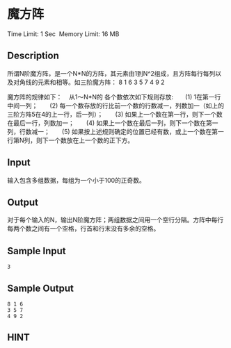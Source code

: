 # 魔方阵
Time Limit: 1 Sec  Memory Limit: 16 MB


## Description
所谓N阶魔方阵，是一个N*N的方阵，其元素由1到N^2组成，且方阵每行每列以及对角线的元素和相等。如三阶魔方阵：
8 1 6
3 5 7
4 9 2


魔方阵的规律如下：
   从1～N*N的 各个数依次如下规则存放:
      (1) 1在第一行中间一列；
      (2) 每一个数存放的行比前一个数的行数减一，列数加一（如上的三阶方阵5在4的上一行，后一列）；
      (3) 如果上一个数在第一行，则下一个数在最后一行，列数加一；
      (4) 如果上一个数在最后一列，则下一个数在第一列，行数减一；
      (5) 如果按上述规则确定的位置已经有数，或上一个数在第一行第N列，则下一个数放在上一个数的正下方。



## Input
输入包含多组数据，每组为一个小于100的正奇数。

## Output
对于每个输入的N，输出N阶魔方阵；两组数据之间用一个空行分隔。方阵中每行每两个数之间有一个空格，行首和行末没有多余的空格。

## Sample Input
```
3
```
## Sample Output
```
8 1 6
3 5 7
4 9 2

```

## HINT
